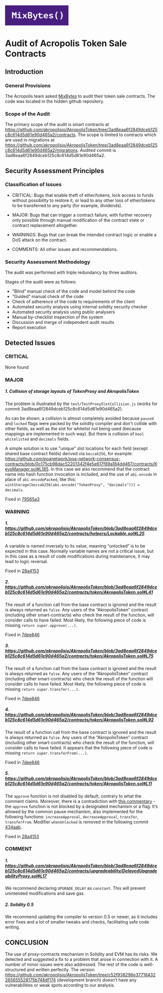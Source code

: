 ![](MixBytes.png)

# Audit of Acropolis Token Sale Contracts

## Introduction

### General Provisions

The Acropolis team asked [MixBytes](https://mixbytes.io) to audit their token sale contracts. The code was located in the hidden github repository. 

### Scope of the Audit

The primary scope of the audit is smart contracts at https://github.com/akropolisio/AkropolisToken/tree/3ad8eaa6f2849dceb125c8c614d5d61e90d465a2/contracts. The scope is limited to contracts which are used in migrations at https://github.com/akropolisio/AkropolisToken/tree/3ad8eaa6f2849dceb125c8c614d5d61e90d465a2/migrations. Audited commit is 3ad8eaa6f2849dceb125c8c614d5d61e90d465a2.


## Security Assessment Principles

### Classification of Issues

* CRITICAL: Bugs that enable theft of ether/tokens, lock access to funds without possibility to restore it, or lead to any other loss of ether/tokens to be transferred to any party (for example, dividends).

* MAJOR: Bugs that can trigger a contract failure, with further recovery only possible through manual modification of the contract state or contract replacement altogether.

* WARNINGS: Bugs that can break the intended contract logic or enable a DoS attack on the contract.

* COMMENTS: All other issues and recommendations.

### Security Assessment Methodology

The audit was performed with triple redundancy by three auditors.

Stages of the audit were as follows:



* “Blind” manual check of the code and model behind the code
* “Guided” manual check of the code
* Check of adherence of the code to requirements of the client
* Automated security analysis using internal solidity security checker
* Automated security analysis using public analysers
* Manual by-checklist inspection of the system
* Discussion and merge of independent audit results
* Report execution


## Detected Issues

### CRITICAL
 
None found
 
### MAJOR
 
##### 1. Collision of storage layouts of TokenProxy and AkropolisToken
 
The problem is illustrated by the `test/TestProxySlotCollision.js` (works for commit 3ad8eaa6f2849dceb125c8c614d5d61e90d465a2).
 
As can be shown, a collision is almost completely avoided because `paused` and `locked` flags were packed by the solidity compiler and don't collide with other fields, as well as the slot for whitelist not being used (because mappings are implemented in such way). But there is collision of `bool whitelisted` and `decimals` fields.
 
A simple solution is to use "unique" slot locations for each field (except shared base contract fields) derived via `keccak256`, for example: https://github.com/poanetwork/poa-network-consensus-contracts/blob/0c175cb98dac52201342f4e5e617f89a184dd467/contracts/KeysManager.sol#L185.
In this case we also recommend that the contract name into hash function invocation is included, and the use of `abi.encode` in place of `abi.encodePacked`, like this: `uintStorage[keccak256(abi.encode("TokenProxy", "decimals"))] = decimals`.
 
Fixed in [79565a3](https://github.com/akropolisio/AkropolisToken/commit/79565a351c74d7fc668ef96927a68876521e37df)
 
### WARNING
 
##### 1. https://github.com/akropolisio/AkropolisToken/blob/3ad8eaa6f2849dceb125c8c614d5d61e90d465a2/contracts/helpers/Lockable.sol#L25
 
A variable is named inversely to its value, meaning “unlocked” is to be expected in this case. Normally variable names are not a critical issue, but in this case as a result of code modifications during maintenance, it may lead to logic reversal.
 
Fixed in [28a4153](https://github.com/akropolisio/AkropolisToken/commit/28a415392489a1a88073c3d0fd22b141f4d3170e)
 
##### 2. https://github.com/akropolisio/AkropolisToken/blob/3ad8eaa6f2849dceb125c8c614d5d61e90d465a2/contracts/token/AkropolisToken.sol#L41
 
The result of a function call from the base contract is ignored and the result is always returned as `false`. Any users of the “AkropolisToken” contract (including other smart-contracts) who check the result of the function, will consider calls to have failed. Most likely, the following piece of code is missing `return super.approve(...)`.
 
Fixed in [7dee846](https://github.com/akropolisio/AkropolisToken/commit/7dee8462095656f0bc70617692568180bf2d8f47)
 
##### 3. https://github.com/akropolisio/AkropolisToken/blob/3ad8eaa6f2849dceb125c8c614d5d61e90d465a2/contracts/token/AkropolisToken.sol#L75
 
The result of a function call from the base contract is ignored and the result is always returned as `false`. Any users of the “AkropolisToken” contract (including other smart-contracts) who check the result of the function will consider calls to have failed. Most likely, the following piece of code is missing `return super.transfer(...)`.
 
Fixed in [7dee846](https://github.com/akropolisio/AkropolisToken/commit/7dee8462095656f0bc70617692568180bf2d8f47)
 
##### 4. https://github.com/akropolisio/AkropolisToken/blob/3ad8eaa6f2849dceb125c8c614d5d61e90d465a2/contracts/token/AkropolisToken.sol#L92

The result of a function call from the base contract is ignored and the result is always returned as `false`. Any users of the “AkropolisToken” contract (including other smart-contracts) who check the result of the function, will consider calls to have failed. It appears that the following piece of code is missing `return super.transferFrom(...)`.
 
Fixed in [7dee846](https://github.com/akropolisio/AkropolisToken/commit/7dee8462095656f0bc70617692568180bf2d8f47)
 
##### 5. https://github.com/akropolisio/AkropolisToken/blob/3ad8eaa6f2849dceb125c8c614d5d61e90d465a2/contracts/token/AkropolisToken.sol#L11
 
The `approve` function is not disabled by default, contrary to what the comment claims. Moreover, there is a contradiction with [this commentary](https://github.com/akropolisio/AkropolisToken/blob/3ad8eaa6f2849dceb125c8c614d5d61e90d465a2/contracts/token/AkropolisToken.sol#L36) - the `approve` function is not blocked by a designated mechanism or a flag. It’s allowed by the common pause mechanism, also implemented for the following functions: `increaseApproval`, `decreaseApproval`, `transfer`, `transferFrom`. Modifier `whenUnlocked` is removed in the following commit
[434aab](https://github.com/akropolisio/AkropolisToken/commit/434aab02463cdf7a0a8a2b0f025186168d6c8549).
 
Fixed in [28a4153](https://github.com/akropolisio/AkropolisToken/commit/28a415392489a1a88073c3d0fd22b141f4d3170e)
 
### COMMENT
 
##### 1. https://github.com/akropolisio/AkropolisToken/blob/3ad8eaa6f2849dceb125c8c614d5d61e90d465a2/contracts/upgradeability/DelayedUpgradeabilityProxy.sol#L17
 
We recommend declaring `UPGRADE_DELAY` as `constant`. This will prevent unintended modifications and save gas.
 
##### 2. Solidity 0.5
 
We recommend updating the compiler to version 0.5 or newer, as it includes error fixes and a lot of smaller tweaks and checks, facilitating safe code writing.
 


## CONCLUSION

The use of proxy-contracts mechanism in Solidity and EVM has its risks. We detected and suggested a fix to a problem that arose in connection with it. A number of minor issues were also addressed. The rest of the code is well-structured and written perfectly.
The version https://github.com/akropolisio/AkropolisToken/tree/c52f938296e37716432265655528175b748df174 (development branch) doesn’t have any vulnerabilities or weak spots according to our analysis.

